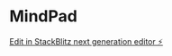 # MindPad

[Edit in StackBlitz next generation editor ⚡️](https://stackblitz.com/~/github.com/Likhon-Official/MindPad)
